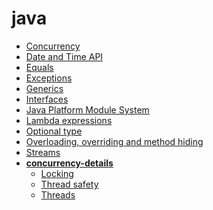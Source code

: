 <!-- this entire file is auto-generated -->

# java

<!-- optional markdown-notes-tree directory description starts here -->

<!-- optional markdown-notes-tree directory description ends here -->

-   [Concurrency](Concurrency.md)
-   [Date and Time API](Date-Time-API.md)
-   [Equals](Equals.md)
-   [Exceptions](Exceptions.md)
-   [Generics](Generics.md)
-   [Interfaces](Interfaces.md)
-   [Java Platform Module System](Java-Platform-Module-System.md)
-   [Lambda expressions](Lambda-expressions.md)
-   [Optional type](Optional.md)
-   [Overloading, overriding and method hiding](Overloading-overriding-method-hiding.md)
-   [Streams](Streams.md)
-   [**concurrency-details**](concurrency-details/README.md)
    -   [Locking](concurrency-details/Locking.md)
    -   [Thread safety](concurrency-details/Thread-safety.md)
    -   [Threads](concurrency-details/Threads.md)
